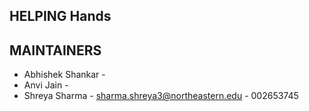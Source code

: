 HELPING Hands
---------------

MAINTAINERS
-----------
 * Abhishek Shankar - 
 * Anvi Jain -
 * Shreya Sharma - sharma.shreya3@northeastern.edu - 002653745
